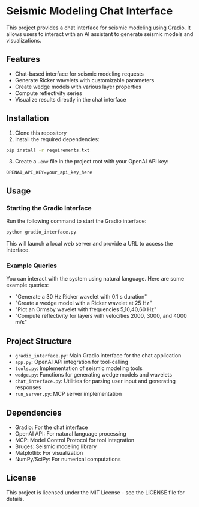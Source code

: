 # Seismic Modeling Chat Interface

This project provides a chat interface for seismic modeling using Gradio. It allows users to interact with an AI assistant to generate seismic models and visualizations.

## Features

- Chat-based interface for seismic modeling requests
- Generate Ricker wavelets with customizable parameters
- Create wedge models with various layer properties
- Compute reflectivity series
- Visualize results directly in the chat interface

## Installation

1. Clone this repository
2. Install the required dependencies:

```bash
pip install -r requirements.txt
```

3. Create a `.env` file in the project root with your OpenAI API key:

```
OPENAI_API_KEY=your_api_key_here
```

## Usage

### Starting the Gradio Interface

Run the following command to start the Gradio interface:

```bash
python gradio_interface.py
```

This will launch a local web server and provide a URL to access the interface.

### Example Queries

You can interact with the system using natural language. Here are some example queries:

- "Generate a 30 Hz Ricker wavelet with 0.1 s duration"
- "Create a wedge model with a Ricker wavelet at 25 Hz"
- "Plot an Ormsby wavelet with frequencies 5,10,40,60 Hz"
- "Compute reflectivity for layers with velocities 2000, 3000, and 4000 m/s"

## Project Structure

- `gradio_interface.py`: Main Gradio interface for the chat application
- `app.py`: OpenAI API integration for tool-calling
- `tools.py`: Implementation of seismic modeling tools
- `wedge.py`: Functions for generating wedge models and wavelets
- `chat_interface.py`: Utilities for parsing user input and generating responses
- `run_server.py`: MCP server implementation

## Dependencies

- Gradio: For the chat interface
- OpenAI API: For natural language processing
- MCP: Model Control Protocol for tool integration
- Bruges: Seismic modeling library
- Matplotlib: For visualization
- NumPy/SciPy: For numerical computations

## License

This project is licensed under the MIT License - see the LICENSE file for details.